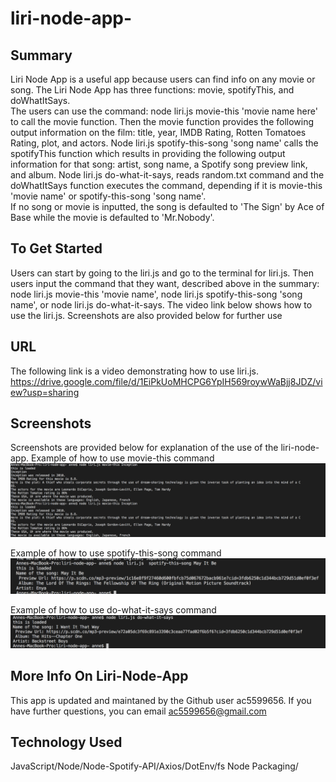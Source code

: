 # liri-node-app-

## Summary

Liri Node App is a useful app because users can find info on any movie or song.
The Liri Node App has three functions: movie, spotifyThis, and doWhatItSays.  
The users can use the command: node liri.js movie-this 'movie name here' to call the movie function.
Then the movie function provides the following output information on the film: title, year, IMDB Rating,
Rotten Tomatoes Rating, plot, and actors. Node liri.js spotify-this-song 'song name' calls the spotifyThis
function which results in providing the following output information for that song: artist, song name,
a Spotify song preview link, and album. Node liri.js do-what-it-says, reads random.txt command and the doWhatItSays
function executes the command, depending if it is movie-this 'movie name' or spotify-this-song 'song name'.  
If no song or movie is inputted, the song is defaulted to 'The Sign' by Ace of Base while the movie is defaulted to
'Mr.Nobody'.

## To Get Started

Users can start by going to the liri.js and go to the terminal for liri.js. Then users input the command that they want, described above in the summary: node liri.js movie-this 'movie name', node liri.js spotify-this-song 'song name', or node liri.js do-what-it-says.
The video link below shows how to use the liri.js. Screenshots are also provided below for further use

## URL

The following link is a video demonstrating how to use liri.js.
https://drive.google.com/file/d/1EiPkUoMHCPG6YpIH569roywWaBjj8JDZ/view?usp=sharing

## Screenshots

Screenshots are provided below for explanation of the use of the liri-node-app.
Example of how to use movie-this command
![](assets/images/movie-this.png)

Example of how to use spotify-this-song command
![](assets/images/spotify-this-song.png)

Example of how to use do-what-it-says command
![](assets/images/do-what-it-says.png)

## More Info On Liri-Node-App

This app is updated and maintaned by the Github user ac5599656. If you have further questions, you can email
ac5599656@gmail.com

## Technology Used

JavaScript/Node/Node-Spotify-API/Axios/DotEnv/fs Node Packaging/
